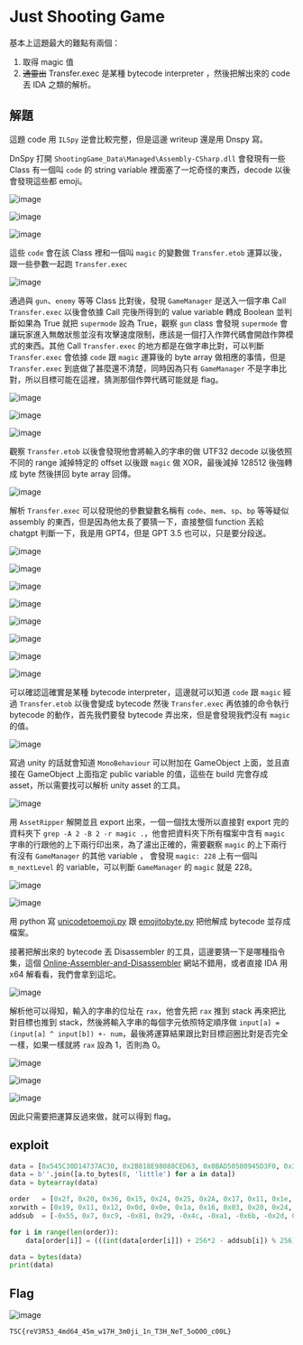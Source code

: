 # Just Shooting Game
基本上這題最大的難點有兩個：
1. 取得 magic 值
2. ~~通靈出~~ Transfer.exec 是某種 bytecode interpreter ，然後把解出來的 code 丟 IDA 之類的解析。

## 解題
這題 code 用 `ILSpy` 逆會比較完整，但是這邊 writeup 還是用 Dnspy 寫。

DnSpy 打開 `ShootingGame_Data\Managed\Assembly-CSharp.dll` 會發現有一些 Class 有一個叫 `code` 的 string variable 裡面塞了一坨奇怪的東西，decode 以後會發現這些都 emoji。

![image](https://github.com/Jimmy01240397/My-CTF-Challenges/assets/57281249/be16b075-60a1-42c0-8587-f80b934e9ba8)

![image](https://github.com/Jimmy01240397/My-CTF-Challenges/assets/57281249/880a248f-13de-40f2-8eeb-cfc99e405ea5)

![image](https://github.com/Jimmy01240397/My-CTF-Challenges/assets/57281249/3cf4e779-ceb6-428a-8a60-530322d90fd1)

這些 `code` 會在該 Class 裡和一個叫 `magic` 的變數做 `Transfer.etob` 運算以後，跟一些參數一起跑 `Transfer.exec` 

![image](https://github.com/Jimmy01240397/My-CTF-Challenges/assets/57281249/e19af70d-a9c9-4e8e-a955-aa58db05ad20)

通過與 `gun`、`enemy` 等等 Class 比對後，發現 `GameManager` 是送入一個字串 Call `Transfer.exec` 以後會依據 Call 完後所得到的 value variable 轉成 Boolean 並判斷如果為 True 就把 `supermode` 設為 True，觀察 `gun` class 會發現 `supermode` 會讓玩家進入無敵狀態並沒有攻擊速度限制，應該是一個打入作弊代碼會開啟作弊模式的東西。其他 Call `Transfer.exec` 的地方都是在做字串比對，可以判斷 `Transfer.exec` 會依據 `code` 跟 `magic` 運算後的 byte array 做相應的事情，但是 `Transfer.exec` 到底做了甚麼還不清楚，同時因為只有 `GameManager` 不是字串比對，所以目標可能在這裡，猜測那個作弊代碼可能就是 flag。

![image](https://github.com/Jimmy01240397/My-CTF-Challenges/assets/57281249/b32993fd-a56a-4923-a9a8-96d1783c6da2)

![image](https://github.com/Jimmy01240397/My-CTF-Challenges/assets/57281249/9625d27f-490a-4e3f-b838-acb916a983a8)

![image](https://github.com/Jimmy01240397/My-CTF-Challenges/assets/57281249/e84a351d-4f57-4f20-acf1-889c1c962849)

觀察 `Transfer.etob` 以後會發現他會將輸入的字串的做 UTF32 decode 以後依照不同的 range 減掉特定的 offset 以後跟 `magic` 做 XOR，最後減掉 128512 後強轉成 byte 然後拼回 byte array 回傳。

![image](https://github.com/Jimmy01240397/My-CTF-Challenges/assets/57281249/40c38580-272d-409c-bdea-67a283cdbd8c)

解析 `Transfer.exec` 可以發現他的參數變數名稱有 `code`、`mem`、`sp`、`bp` 等等疑似 assembly 的東西，但是因為他太長了要猜一下，直接整個 function 丟給 chatgpt 判斷一下，我是用 GPT4，但是 GPT 3.5 也可以，只是要分段送。

![image](https://github.com/Jimmy01240397/My-CTF-Challenges/assets/57281249/c0f4cc85-2eb4-4785-858a-00edb41203a2)

![image](https://github.com/Jimmy01240397/My-CTF-Challenges/assets/57281249/7009e318-4c3f-4efb-873d-239b74c0c739)

![image](https://github.com/Jimmy01240397/My-CTF-Challenges/assets/57281249/5b56c4c4-4f0a-4186-8cd8-1ed36fd1d94d)

![image](https://github.com/Jimmy01240397/My-CTF-Challenges/assets/57281249/45ade104-80c7-4565-90c9-0481b6c32b54)

![image](https://github.com/Jimmy01240397/My-CTF-Challenges/assets/57281249/e95ccc23-b8a2-4aed-91f2-cdd1efe23657)

![image](https://github.com/Jimmy01240397/My-CTF-Challenges/assets/57281249/40bc55c2-fb60-4c3b-83d0-7d1dd0b50021)

![image](https://github.com/Jimmy01240397/My-CTF-Challenges/assets/57281249/cfeeaf1a-1b40-48f5-b188-7eaac2cedd8c)

![image](https://github.com/Jimmy01240397/My-CTF-Challenges/assets/57281249/4539a256-65d0-4600-b50c-e036f5690b93)

可以確認這確實是某種 bytecode interpreter，這邊就可以知道 `code` 跟 `magic` 經過 `Transfer.etob` 以後會變成 bytecode 然後 `Transfer.exec` 再依據的命令執行 bytecode 的動作，首先我們要發 bytecode 弄出來，但是會發現我們沒有 `magic` 的值。

![image](https://github.com/Jimmy01240397/My-CTF-Challenges/assets/57281249/8f36b8af-d752-4cb1-b1ed-ecb764dd30fa)

寫過 unity 的話就會知道 `MonoBehaviour` 可以附加在 GameObject 上面，並且直接在 GameObject 上面指定 public variable 的值，這些在 build 完會存成 asset，所以需要找可以解析 unity asset 的工具。

![image](https://github.com/Jimmy01240397/My-CTF-Challenges/assets/57281249/890b3045-7e06-49d8-a145-10ae308e3881)

用 `AssetRipper` 解開並且 export 出來，一個一個找太慢所以直接對 export 完的資料夾下 `grep -A 2 -B 2 -r magic .`，他會把資料夾下所有檔案中含有 `magic` 字串的行跟他的上下兩行印出來，為了濾出正確的，需要觀察 `magic` 的上下兩行有沒有  `GameManager` 的其他 variable ， 會發現 `magic: 228` 上有一個叫 `m_nextLevel` 的 variable，可以判斷 `GameManager` 的 `magic` 就是 228。

![image](https://github.com/Jimmy01240397/My-CTF-Challenges/assets/57281249/94c57fcd-184d-4e2d-aee0-36cce9b74d05)

![image](https://github.com/Jimmy01240397/My-CTF-Challenges/assets/57281249/813779f0-6fc8-4cc5-8329-fa976def9ce6)

用 python 寫 [unicodetoemoji.py](exploit/unicodetoemoji.py) 跟 [emojitobyte.py](exploit/emojitobyte.py) 把他解成 bytecode 並存成檔案。

接著把解出來的 bytecode 丟 Disassembler 的工具，這邊要猜一下是哪種指令集，這個 [Online-Assembler-and-Disassembler](https://shell-storm.org/online/Online-Assembler-and-Disassembler) 網站不錯用，或者直接 IDA 用 x64 解看看，我們會拿到這坨。

![image](https://github.com/Jimmy01240397/My-CTF-Challenges/assets/57281249/3f9e5b21-2d7e-416f-8efa-bd5c123e9ce0)

解析他可以得知，輸入的字串的位址在 `rax`，他會先把 `rax` 推到 stack 再來把比對目標也推到 stack，然後將輸入字串的每個字元依照特定順序做 `input[a] = (input[a] ^ input[b]) +- num`，最後將運算結果跟比對目標迴圈比對是否完全一樣，如果一樣就將 `rax` 設為 1，否則為 0。

![image](https://github.com/Jimmy01240397/My-CTF-Challenges/assets/57281249/93e326bc-0541-44b9-a70e-ab3b93515583)

![image](https://github.com/Jimmy01240397/My-CTF-Challenges/assets/57281249/9e709fb8-ae3b-491b-b03c-ee3929e97ecb)

![image](https://github.com/Jimmy01240397/My-CTF-Challenges/assets/57281249/98b30c45-a201-4655-a8e0-e636272c9bc4)

因此只需要把運算反過來做，就可以得到 flag。

## exploit
```python
data = [0x545C30D14737AC30, 0x2B818E98088CED63, 0x0BAD50580945D3F0, 0x3823C33FF8E47955, 0x54018BFECBE91C93, 0x0F4B763093C586459, 0x10E088E4C7281]
data = b''.join([a.to_bytes(8, 'little') for a in data])
data = bytearray(data)

order   = [0x2f, 0x20, 0x36, 0x15, 0x24, 0x25, 0x2A, 0x17, 0x11, 0x1e, 0x0c, 0x32, 0x07, 0x04, 0x33, 0x27, 0x09, 0x02, 0x08, 0x22, 0x0f, 0x28, 0x2e, 0x31, 0x1b, 0x1f, 0x1a, 0x1c, 0x13, 0x0d, 0x0e, 0x30, 0x1d, 0x06, 0x10, 0x12, 0x2c, 0x16, 0x23, 0x35, 0x0b, 0x0a, 0x2b, 0x21, 0x34, 0x26, 0x01, 0x29, 0x18, 0x2d, 0x05, 0x14, 0x03, 0x00, 0x19]
xorwith = [0x19, 0x11, 0x12, 0x0d, 0x0e, 0x1a, 0x16, 0x03, 0x20, 0x24, 0x03, 0x09, 0x2c, 0x11, 0x35, 0x15, 0x14, 0x24, 0x2f, 0x1e, 0x05, 0x2d, 0x1d, 0x1d, 0x07, 0x02, 0x08, 0x13, 0x32, 0x0b, 0x14, 0x02, 0x2e, 0x19, 0x32, 0x28, 0x05, 0x12, 0x33, 0x24, 0x36, 0x2e, 0x1a, 0x03, 0x20, 0x03, 0x32, 0x34, 0x13, 0x17, 0x08, 0x34, 0x04, 0x0c, 0x32]
addsub  = [-0x55, 0x7, 0xc9, -0x81, 0x29, -0x4c, -0xa1, -0x6b, -0x2d, 0xe5, 0x25, -0x42, 0x1a, 0xa4, 0x50, -0xac, -0x80, 0x20, -0xff, 0xe5, 0x25, 0x2c, 0x2b, -0x2a, -0x08, -0xf2, -0x29, 0xdb, -0x4d, 0x29, 0x45, 0x75, 0x44, 0x2d, -0x67, -0x35, -0xfc, 0x6a, -0xa4, -0xa, -0x1a, -0xf0, -0xc4, 0xa6, 0x99, 0xf2, 0x7c, 0xf, -0xad, -0xfb, 0xf9, 0xfb, 0x3e, -0x30, 0x4e]

for i in range(len(order)):
    data[order[i]] = (((int(data[order[i]]) + 256*2 - addsub[i]) % 256) ^ (int(data[xorwith[i]])))

data = bytes(data)
print(data)
```

## Flag

![image](https://github.com/Jimmy01240397/My-CTF-Challenges/assets/57281249/80b09844-761e-44a0-8f09-cbf2444f41f9)

`TSC{reV3R53_4md64_45m_w17H_3m0ji_1n_T3H_NeT_5oO0O_c00L}`
